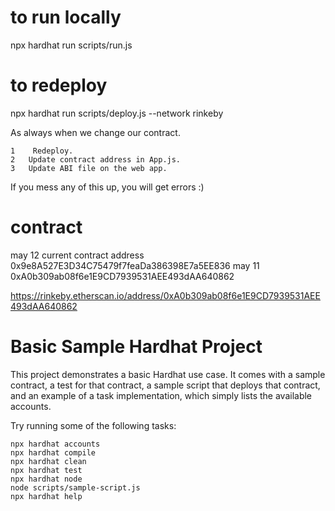 # to run locally 
npx hardhat run scripts/run.js

# to redeploy 
npx hardhat run scripts/deploy.js --network rinkeby

As always when we change our contract.

    1    Redeploy.
    2   Update contract address in App.js.
    3   Update ABI file on the web app.

If you mess any of this up, you will get errors :)

# contract 
may 12 current contract address
0x9e8A527E3D34C75479f7feaDa386398E7a5EE836
may 11 
0xA0b309ab08f6e1E9CD7939531AEE493dAA640862

https://rinkeby.etherscan.io/address/0xA0b309ab08f6e1E9CD7939531AEE493dAA640862

# Basic Sample Hardhat Project

This project demonstrates a basic Hardhat use case. It comes with a sample contract, a test for that contract, a sample script that deploys that contract, and an example of a task implementation, which simply lists the available accounts.

Try running some of the following tasks:

```shell
npx hardhat accounts
npx hardhat compile
npx hardhat clean
npx hardhat test
npx hardhat node
node scripts/sample-script.js
npx hardhat help
```